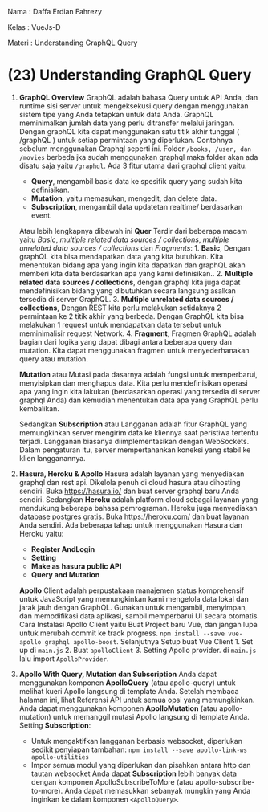 Nama   : Daffa Erdian Fahrezy

Kelas  : VueJs-D

Materi : Understanding GraphQL Query

# (23) Understanding GraphQL Query

1. **GraphQL Overview**
    GraphQL adalah bahasa Query untuk API Anda, dan runtime sisi server untuk mengeksekusi query dengan menggunakan sistem tipe yang Anda tetapkan untuk data Anda. GraphQL meminimalkan jumlah data yang perlu ditransfer melalui jaringan. Dengan graphQL kita dapat menggunakan satu titik akhir tunggal ( /graphQL ) untuk setiap permintaan yang diperlukan. Contohnya sebelum menggunakan Graphql seperti ini. Folder `/books, /user, dan /movies` berbeda jka sudah menggunakan graphql maka folder akan ada disatu saja yaitu `/graphql`. Ada 3 fitur utama dari graphql client yaitu:
    * **Query**, mengambil basis data ke spesifik query yang sudah kita definisikan.
    * **Mutation**, yaitu memasukan, mengedit, dan delete data.
    * **Subscription**, mengambil data updatetan realtime/ berdasarkan event.
    
    Atau lebih lengkapnya dibawah ini
    **Quer** Terdir dari beberapa macam yaitu *Basic*, *multiple related data sources / collections*, *multiple unrelated data sources / collections* dan *Fragments*:
        1. **Basic**, Dengan graphQL kita bisa mendapatkan data yang kita butuhkan. Kita menentukan bidang apa yang ingin kita dapatkan dan graphQL akan memberi kita data berdasarkan apa yang kami definisikan..
        2. **Multiple related data sources / collections**, dengan graphql kita juga dapat mendefinisikan bidang yang dibutuhkan secara langsung asalkan tersedia di server GraphQL.
        3. **Multiple unrelated data sources / collections**, Dengan REST kita perlu melakukan setidaknya 2 permintaan ke 2 titik akhir yang berbeda. Dengan GraphQL kita bisa melakukan 1 request untuk mendapatkan data tersebut untuk meminimalisir request Network.
        4. **Fragment**, Fragmen GraphQL adalah bagian dari logika yang dapat dibagi antara beberapa query dan mutation. Kita dapat menggunakan fragmen untuk menyederhanakan query atau mutation.

    **Mutation** atau Mutasi pada dasarnya adalah fungsi untuk memperbarui, menyisipkan dan menghapus data. Kita perlu mendefinisikan operasi apa yang ingin kita lakukan (berdasarkan operasi yang tersedia di server graphql Anda) dan kemudian menentukan data apa yang GraphQL perlu kembalikan.

    Sedangkan **Subscription** atau Langganan adalah fitur GraphQL yang memungkinkan server mengirim data ke kliennya saat peristiwa tertentu terjadi. Langganan biasanya diimplementasikan dengan WebSockets. Dalam pengaturan itu, server mempertahankan koneksi yang stabil ke klien langganannya.

2. **Hasura, Heroku & Apollo**
    Hasura adalah layanan yang menyediakan graphql dan rest api. Dikelola penuh di cloud hasura atau dihosting sendiri. Buka https://hasura.io/ dan buat server graphql baru Anda sendiri. Sedangkan **Heroku** adalah platform cloud sebagai layanan yang mendukung beberapa bahasa pemrograman. Heroku juga menyediakan database postgres gratis. Buka https://heroku.com/ dan buat layanan Anda sendiri.
    Ada beberapa tahap untuk menggunakan Hasura dan Heroku yaitu:
    * **Register AndLogin**
    * **Setting**
    * **Make as hasura public API**
    * **Query and Mutation**

    **Apollo** Client adalah perpustakaan manajemen status komprehensif untuk JavaScript yang memungkinkan kami mengelola data lokal dan jarak jauh dengan GraphQL. Gunakan untuk mengambil, menyimpan, dan memodifikasi data aplikasi, sambil memperbarui UI secara otomatis. Cara Instalasi Apollo Client yaitu Buat Project baru Vue, dan jangan lupa untuk merubah commit ke track progress. `npm install --save vue-apollo graphql apollo-boost`. Selanjutnya Setup buat Vue Client
         1. Set up di `main.js`
         2. Buat `apolloClient`
         3. Setting Apollo provider. di `main.js` lalu import `ApolloProvider`.

3. **Apollo With Query, Mutation dan Subscription**
    Anda dapat menggunakan komponen **ApolloQuery** (atau apollo-query) untuk melihat kueri Apollo langsung di template Anda. Setelah membaca halaman ini, lihat Referensi API untuk semua opsi yang memungkinkan. Anda dapat menggunakan komponen **ApolloMutation** (atau apollo-mutation) untuk memanggil mutasi Apollo langsung di template Anda. Setting **Subscription**:
    * Untuk mengaktifkan langganan berbasis websocket, diperlukan sedikit penyiapan tambahan:
        ```npm install --save apollo-link-ws apollo-utilities```
    * Impor semua modul yang diperlukan dan pisahkan antara http dan tautan websocket
    Anda dapat **Subscription** lebih banyak data dengan komponen ApolloSubscribeToMore (atau apollo-subscribe-to-more). Anda dapat memasukkan sebanyak mungkin yang Anda inginkan ke dalam komponen `<ApolloQuery>`.